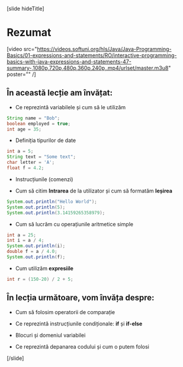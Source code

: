 [slide hideTitle]
# Rezumat

[video src="https://videos.softuni.org/hls/Java/Java-Programming-Basics/01-expressions-and-statements/RO/interactive-programming-basics-with-java-expressions-and-statements-47-summary-,1080p,720p,480p,360p,240p,.mp4/urlset/master.m3u8" poster="" /]

## În această lecție am învățat: 

- Ce reprezintă variabilele și cum să le utilizăm

```java
String name = "Bob";
boolean employed = true;
int age = 35;
```

- Definiția tipurilor de date

``` java
int a = 5;
String text = "Some text";
char letter = 'A';
float f = 4.2;
```

- Instrucțiunile (comenzi)

- Cum să citim  **Intrarea** de la utilizator și cum să formatăm **Ieșirea**

```java live
System.out.println("Hello World");
System.out.println(5);
System.out.println(3.14159265358979);
```

- Cum să lucrăm cu operațiunile aritmetice simple 
```java live
int a = 25;
int i = a / 4;
System.out.println(i);
double f = a / 4.0;
System.out.println(f);
```
- Cum utilizăm **expresiile** 

```java
int r = (150-20) / 2 + 5;
```

## În lecția următoare, vom învăța despre:

- Cum să folosim operatorii de comparație

- Ce reprezintă instrucțiunile condiționale: **if** și **if-else**

- Blocuri și domeniul variabilei

- Ce reprezintă depanarea codului și cum o putem folosi 

[/slide]